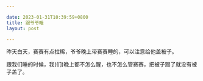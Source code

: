 ```yaml
---

date: 2023-01-31T10:39:59+0800
title: 跟爷爷睡
layout: post

---
```


昨天白天，赛赛有点拉稀，爷爷晚上带赛赛睡的，可以注意给他盖被子。

跟我们睡的时候，我(们)晚上都不怎么醒，也不怎么管赛赛，把被子踢了就没有被子盖了。

